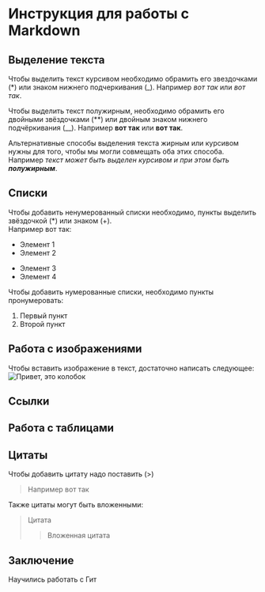 # Инструкция для работы с Markdown

## Выделение текста

Чтобы выделить текст курсивом необходимо обрамить его звездочками (*) или знаком нижнего подчеркивания (_). Например *вот так* или _вот так_.

Чтобы выделить текст полужирным, необходимо обрамить его двойными звёздочками (**) или двойным знаком нижнего подчёркивания (__). Например **вот так** или __вот так__.

Альтернативные способы выделения текста жирным или курсивом нужны для того, чтобы мы могли совмещать оба этих способа. Например _текст может быть выделен курсивом и при этом быть **полужирным**_.

## Списки

Чтобы добавить ненумерованный списки необходимо, пункты выделить звёздочкой (*) или знаком (+).  
Например вот так:
 * Элемент 1
 * Элемент 2
 + Элемент 3
 + Элемент 4

Чтобы добавить нумерованные списки, необходимо пункты пронумеровать:
1. Первый пункт
2. Второй пункт

## Работа с изображениями

Чтобы вставить изображение в текст, достаточно написать следующее:
![Привет, это колобок](funny-cartoon-3d-1024x768.jpg)
## Ссылки

## Работа с таблицами

## Цитаты

Чтобы добавить цитату надо поставить (>)

>Например вот так

Также цитаты могут быть вложенными:

>Цитата
>>Вложенная цитата

## Заключение

Научились работать с Гит